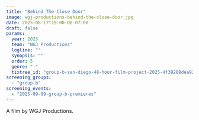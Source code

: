 ```yaml
---
title: "Behind The Close Door"
image: wgj-productions-behind-the-close-door.jpg
date: 2025-08-17T19:00:00-07:00
draft: false
params:
  year: 2025
  team: "WGJ Productions"
  logline: ""
  synopsis: ""
  order: 5
  genre: " "
  tixtree_id: "group-b-san-diego-48-hour-film-project-2025-4f39289dea92"
screening_groups:
  - "group-b"
screening_events:
  - "2025-09-09-group-b-premieres"
---
```


A film by WGJ Productions.
